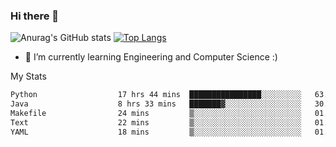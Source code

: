 ### Hi there 👋

![Anurag's GitHub stats](https://github-readme-stats.vercel.app/api?username=MatteoIorio11&show_icons=true&theme=dark) 
[![Top Langs](https://github-readme-stats.vercel.app/api/top-langs/?username=MatteoIorio11&theme=dark)](https://github.com/MatteoIorio11/github-readme-stats)

- 🌱 I’m currently learning Engineering and Computer Science :)

<!--
**MatteoIorio11/MatteoIorio11** is a ✨ _special_ ✨ repository because its `README.md` (this file) appears on your GitHub profile.

Here are some ideas to get you started:

- 🔭 I’m currently working on ...
- 🌱 I’m currently learning ...
- 👯 I’m looking to collaborate on ...
- 🤔 I’m looking for help with ...
- 💬 Ask me about ...
- 📫 How to reach me: ...
- 😄 Pronouns: ...
- ⚡ Fun fact: ...
-->
My Stats
<!--START_SECTION:waka-->

```txt
Python                  17 hrs 44 mins  ████████████████░░░░░░░░░   63.64 %
Java                    8 hrs 33 mins   ███████▓░░░░░░░░░░░░░░░░░   30.71 %
Makefile                24 mins         ▒░░░░░░░░░░░░░░░░░░░░░░░░   01.45 %
Text                    22 mins         ▒░░░░░░░░░░░░░░░░░░░░░░░░   01.32 %
YAML                    18 mins         ▒░░░░░░░░░░░░░░░░░░░░░░░░   01.11 %
```

<!--END_SECTION:waka-->
